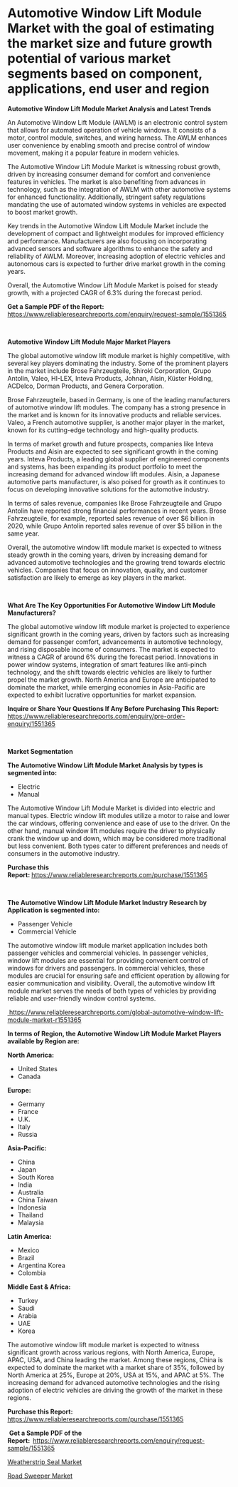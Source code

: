 <p><h1>Automotive Window Lift Module Market with the goal of estimating the market size and future growth potential of various market segments based on component, applications, end user and region</h1></p><p><strong>Automotive Window Lift Module Market Analysis and Latest Trends</strong></p>
<p><p>An Automotive Window Lift Module (AWLM) is an electronic control system that allows for automated operation of vehicle windows. It consists of a motor, control module, switches, and wiring harness. The AWLM enhances user convenience by enabling smooth and precise control of window movement, making it a popular feature in modern vehicles.</p><p>The Automotive Window Lift Module Market is witnessing robust growth, driven by increasing consumer demand for comfort and convenience features in vehicles. The market is also benefiting from advances in technology, such as the integration of AWLM with other automotive systems for enhanced functionality. Additionally, stringent safety regulations mandating the use of automated window systems in vehicles are expected to boost market growth.</p><p>Key trends in the Automotive Window Lift Module Market include the development of compact and lightweight modules for improved efficiency and performance. Manufacturers are also focusing on incorporating advanced sensors and software algorithms to enhance the safety and reliability of AWLM. Moreover, increasing adoption of electric vehicles and autonomous cars is expected to further drive market growth in the coming years.</p><p>Overall, the Automotive Window Lift Module Market is poised for steady growth, with a projected CAGR of 6.3% during the forecast period.</p></p>
<p><strong>Get a Sample PDF of the Report:&nbsp;</strong> <a href="https://www.reliableresearchreports.com/enquiry/request-sample/1551365">https://www.reliableresearchreports.com/enquiry/request-sample/1551365</a></p>
<p>&nbsp;</p>
<p><strong>Automotive Window Lift Module Major Market Players</strong></p>
<p><p>The global automotive window lift module market is highly competitive, with several key players dominating the industry. Some of the prominent players in the market include Brose Fahrzeugteile, Shiroki Corporation, Grupo Antolin, Valeo, HI-LEX, Inteva Products, Johnan, Aisin, Küster Holding, ACDelco, Dorman Products, and Genera Corporation.</p><p>Brose Fahrzeugteile, based in Germany, is one of the leading manufacturers of automotive window lift modules. The company has a strong presence in the market and is known for its innovative products and reliable services. Valeo, a French automotive supplier, is another major player in the market, known for its cutting-edge technology and high-quality products.</p><p>In terms of market growth and future prospects, companies like Inteva Products and Aisin are expected to see significant growth in the coming years. Inteva Products, a leading global supplier of engineered components and systems, has been expanding its product portfolio to meet the increasing demand for advanced window lift modules. Aisin, a Japanese automotive parts manufacturer, is also poised for growth as it continues to focus on developing innovative solutions for the automotive industry.</p><p>In terms of sales revenue, companies like Brose Fahrzeugteile and Grupo Antolin have reported strong financial performances in recent years. Brose Fahrzeugteile, for example, reported sales revenue of over $6 billion in 2020, while Grupo Antolin reported sales revenue of over $5 billion in the same year.</p><p>Overall, the automotive window lift module market is expected to witness steady growth in the coming years, driven by increasing demand for advanced automotive technologies and the growing trend towards electric vehicles. Companies that focus on innovation, quality, and customer satisfaction are likely to emerge as key players in the market.</p></p>
<p>&nbsp;</p>
<p><strong>What Are The Key Opportunities For Automotive Window Lift Module Manufacturers?</strong></p>
<p><p>The global automotive window lift module market is projected to experience significant growth in the coming years, driven by factors such as increasing demand for passenger comfort, advancements in automotive technology, and rising disposable income of consumers. The market is expected to witness a CAGR of around 6% during the forecast period. Innovations in power window systems, integration of smart features like anti-pinch technology, and the shift towards electric vehicles are likely to further propel the market growth. North America and Europe are anticipated to dominate the market, while emerging economies in Asia-Pacific are expected to exhibit lucrative opportunities for market expansion.</p></p>
<p><strong>Inquire or Share Your Questions If Any Before Purchasing This Report:</strong> <a href="https://www.reliableresearchreports.com/enquiry/pre-order-enquiry/1551365">https://www.reliableresearchreports.com/enquiry/pre-order-enquiry/1551365</a></p>
<p>&nbsp;</p>
<p><strong>Market Segmentation</strong></p>
<p><strong>The Automotive Window Lift Module Market Analysis by types is segmented into:</strong></p>
<p><ul><li>Electric</li><li>Manual</li></ul></p>
<p><p>The Automotive Window Lift Module Market is divided into electric and manual types. Electric window lift modules utilize a motor to raise and lower the car windows, offering convenience and ease of use to the driver. On the other hand, manual window lift modules require the driver to physically crank the window up and down, which may be considered more traditional but less convenient. Both types cater to different preferences and needs of consumers in the automotive industry.</p></p>
<p><strong>Purchase this Report:&nbsp;</strong><a href="https://www.reliableresearchreports.com/purchase/1551365">https://www.reliableresearchreports.com/purchase/1551365</a></p>
<p>&nbsp;</p>
<p><strong>The Automotive Window Lift Module Market Industry Research by Application is segmented into:</strong></p>
<p><ul><li>Passenger Vehicle</li><li>Commercial Vehicle</li></ul></p>
<p><p>The automotive window lift module market application includes both passenger vehicles and commercial vehicles. In passenger vehicles, window lift modules are essential for providing convenient control of windows for drivers and passengers. In commercial vehicles, these modules are crucial for ensuring safe and efficient operation by allowing for easier communication and visibility. Overall, the automotive window lift module market serves the needs of both types of vehicles by providing reliable and user-friendly window control systems.</p></p>
<p><a href="https://www.reliableresearchreports.com/global-automotive-window-lift-module-market-r1551365">&nbsp;https://www.reliableresearchreports.com/global-automotive-window-lift-module-market-r1551365</a></p>
<p><strong>In terms of Region, the Automotive Window Lift Module Market Players available by Region are:</strong></p>
<p>
    <p> <strong> North America: </strong>
        <ul>
            <li>United States</li>
            <li>Canada</li>
        </ul>
        </p> 
    <p> <strong> Europe: </strong>
        <ul>
            <li>Germany</li>
            <li>France</li>
            <li>U.K.</li>
            <li>Italy</li>
            <li>Russia</li>
        </ul>
        </p> 
    <p> <strong> Asia-Pacific: </strong>
        <ul>
            <li>China</li>
            <li>Japan</li>
            <li>South Korea</li>
            <li>India</li>
            <li>Australia</li>
            <li>China Taiwan</li>
            <li>Indonesia</li>
            <li>Thailand</li>
            <li>Malaysia</li>
        </ul>
        </p> 
    <p> <strong> Latin America: </strong>
        <ul>
            <li>Mexico</li>
            <li>Brazil</li>
            <li>Argentina Korea</li>
            <li>Colombia</li>
        </ul>
        </p> 
    <p> <strong> Middle East & Africa: </strong>
        <ul>
            <li>Turkey</li>
            <li>Saudi</li>
            <li>Arabia</li>
            <li>UAE</li>
            <li>Korea</li>
        </ul>
    </p>
    </p>
<p><p>The automotive window lift module market is expected to witness significant growth across various regions, with North America, Europe, APAC, USA, and China leading the market. Among these regions, China is expected to dominate the market with a market share of 35%, followed by North America at 25%, Europe at 20%, USA at 15%, and APAC at 5%. The increasing demand for advanced automotive technologies and the rising adoption of electric vehicles are driving the growth of the market in these regions.</p></p>
<p><strong>Purchase this Report: </strong><a href="https://www.reliableresearchreports.com/purchase/1551365">https://www.reliableresearchreports.com/purchase/1551365</a></p>
<p>&nbsp;<strong>Get a Sample PDF of the Report:&nbsp;&nbsp;</strong><a href="https://www.reliableresearchreports.com/enquiry/request-sample/1551365">https://www.reliableresearchreports.com/enquiry/request-sample/1551365</a></p>
<p><strong></strong></p>
<p><p><a href="https://github.com/guneycigdem35/Market-Research-Report-List-3/blob/main/weatherstrip-seal-market.md">Weatherstrip Seal Market</a></p><p><a href="https://github.com/Paul14Anderson63/Market-Research-Report-List-4/blob/main/road-sweeper-market.md">Road Sweeper Market</a></p></p>